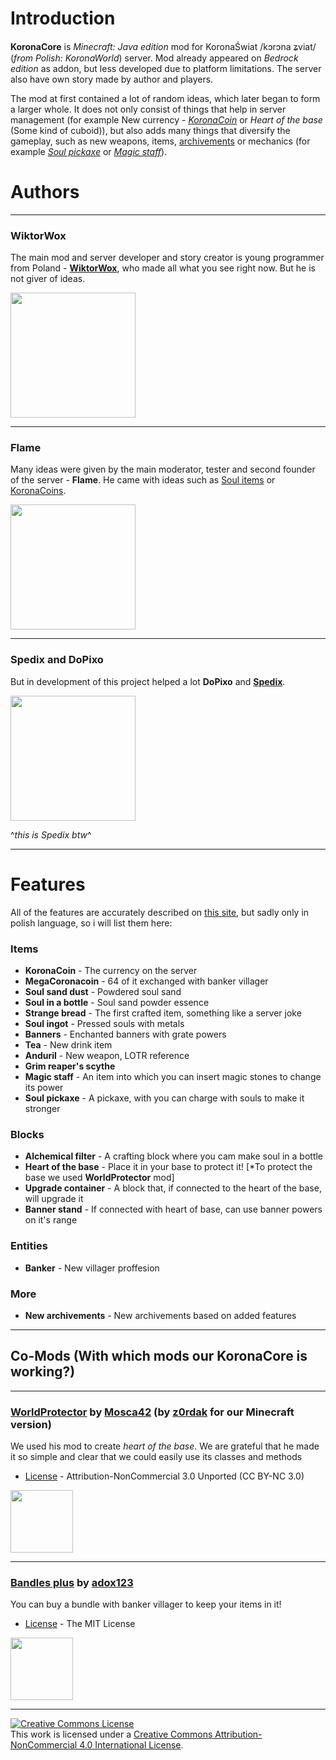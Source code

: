 # Introduction
**KoronaCore** is *Minecraft: Java edition* mod for KoronaŚwiat /kɔrɔna ʑviat/ (*from Polish: KoronaWorld*) server. Mod already appeared on *Bedrock edition* as addon, 
but less developed due to platform limitations. The server also have own story made by author and players.

The mod at first contained a lot of random ideas, which later began to form a larger whole. It does not only consist of things that help in server management 
(for example New currency - [*KoronaCoin*](https://wiktorwox.wixsite.com/koronaswiat/koronacoin) or *Heart of the base* (Some kind of cuboid)), but also adds many 
things that diversify the gameplay, such as new weapons, items, [archivements](https://wiktorwox.wixsite.com/koronaswiat/osiagniecia-2) or mechanics 
(for example [*Soul pickaxe*](https://wiktorwox.wixsite.com/koronaswiat/kilof-dusz) or [*Magic staff*](https://wiktorwox.wixsite.com/koronaswiat/magiczna-laska)).

# Authors

---
### WiktorWox

The main mod and server developer and story creator is young programmer from Poland - [**WiktorWox**](https://www.youtube.com/channel/UCPzSaKohpaC-vPd7XEdaKKg), 
who made all what you see right now. But he is not giver of ideas.

<img src="https://user-images.githubusercontent.com/77573493/210116761-b6e7a95b-f3c3-401d-8981-986ff9a660c2.gif" width="200">

---

### Flame

Many ideas were given by the main moderator, tester and second founder of the server - **Flame**. He came with ideas such as 
[Soul items](https://wiktorwox.wixsite.com/koronaswiat/sztabka-dusz) or [KoronaCoins](https://wiktorwox.wixsite.com/koronaswiat/koronacoin).

<img src="https://user-images.githubusercontent.com/77573493/210116809-b667f5d0-c9a9-4129-9bac-4d0827e063a5.gif" width="200">

---

### Spedix and DoPixo

But in development of this project helped a lot **DoPixo** and [**Spedix**](https://www.youtube.com/@stgspedix4064).

<img src="https://user-images.githubusercontent.com/77573493/210116821-19c0cb48-1b31-47c2-9ab9-56830f0d31b4.gif" width="200">

^*this is Spedix btw*^

---

# Features

All of the features are accurately described on [this site](https://wiktorwox.wixsite.com/koronaswiat/new-lands-update), but sadly only in polish language, so i will list them here:

### Items
- **KoronaCoin** - The currency on the server
- **MegaCoronacoin** - 64 of it exchanged with banker villager
- **Soul sand dust** - Powdered soul sand
- **Soul in a bottle** - Soul sand powder essence
- **Strange bread** - The first crafted item, something like a server joke
- **Soul ingot** - Pressed souls with metals
- **Banners** - Enchanted banners with grate powers
- **Tea** - New drink item
- **Anduril** - New weapon, LOTR reference
- **Grim reaper's scythe**
- **Magic staff** - An item into which you can insert magic stones to change its power
- **Soul pickaxe** - A pickaxe, with you can charge with souls to make it stronger

### Blocks
- **Alchemical filter** - A crafting block where you cam make soul in a bottle
- **Heart of the base** - Place it in your base to protect it! [*To protect the base we used **WorldProtector** mod]
- **Upgrade container** - A block that, if connected to the heart of the base, will upgrade it
- **Banner stand** - If connected with heart of base, can use banner powers on it's range

### Entities
- **Banker** - New villager proffesion

### More
- **New archivements** - New archivements based on added features

---

## Co-Mods (With which mods our KoronaCore is working?)

---

### [WorldProtector](https://www.curseforge.com/minecraft/mc-mods/worldprotector) by [Mosca42](https://www.youtube.com/c/Mosca4210/videos) (by [z0rdak](https://github.com/Z0rdak) for our Minecraft version)
We used his mod to create *heart of the base*. We are grateful that he made it so simple and clear that we could easily use its classes and methods

- [License](https://creativecommons.org/licenses/by-nc/3.0/) - Attribution-NonCommercial 3.0 Unported (CC BY-NC 3.0)

<img src="https://user-images.githubusercontent.com/77573493/210118716-528acd82-51ef-4c3e-9873-702cccfb99fb.png" width="100">

---

### [Bandles plus](https://www.curseforge.com/minecraft/mc-mods/bundles-plus) by [adox123](https://www.curseforge.com/members/adox123/followers)
You can buy a bundle with banker villager to keep your items in it!

- [License](https://opensource.org/licenses/MIT) - The MIT License

<img src="https://user-images.githubusercontent.com/77573493/210118807-9e3d93c6-824b-49e3-8f0f-20445b760954.png" width="100">


---

<a rel="license" href="http://creativecommons.org/licenses/by-nc/4.0/"><img alt="Creative Commons License" style="border-width:0" src="https://i.creativecommons.org/l/by-nc/4.0/88x31.png" /></a><br />This work is licensed under a <a rel="license" href="http://creativecommons.org/licenses/by-nc/4.0/">Creative Commons Attribution-NonCommercial 4.0 International License</a>.

